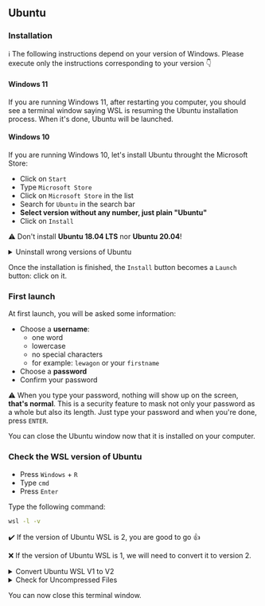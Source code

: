 ## Ubuntu

### Installation

:information_source: The following instructions depend on your version of Windows. Please execute only the instructions corresponding to your version :point_down:

#### Windows 11

If you are running Windows 11, after restarting you computer, you should see a terminal window saying WSL is resuming the Ubuntu installation process. When it's done, Ubuntu will be launched.

#### Windows 10

If you are running Windows 10, let's install Ubuntu throught the Microsoft Store:

- Click on `Start`
- Type  `Microsoft Store`
- Click on `Microsoft Store` in the list
- Search for `Ubuntu` in the search bar
- **Select version without any number, just plain "Ubuntu"**
- Click on `Install`

:warning: Don't install **Ubuntu 18.04 LTS** nor **Ubuntu 20.04**!

<details>
  <summary>Uninstall wrong versions of Ubuntu</summary>

  To uninstall a wrong version of Ubuntu, you just have to go to the Installed Program List of Windows 10:
  - Press `Windows` + `R`
  - Type  `ms-settings:appsfeatures`
  - Press `Enter`

  Find the software to uninstall and click on the uninstall button.
</details>

Once the installation is finished, the `Install` button becomes a `Launch` button: click on it.

### First launch

At first launch, you will be asked some information:
- Choose a **username**:
    - one word
    - lowercase
    - no special characters
    - for example: `lewagon` or your `firstname`
- Choose a **password**
- Confirm your password

:warning: When you type your password, nothing will show up on the screen, **that's normal**. This is a security feature to mask not only your password as a whole but also its length. Just type your password and when you're done, press `ENTER`.

You can close the Ubuntu window now that it is installed on your computer.

### Check the WSL version of Ubuntu

- Press `Windows` + `R`
- Type  `cmd`
- Press `Enter`

Type the following command:

```bash
wsl -l -v
```

:heavy_check_mark: If the version of Ubuntu WSL is 2, you are good to go :+1:

:x: If the version of Ubuntu WSL is 1, we will need to convert it to version 2.

<details>
  <summary>Convert Ubuntu WSL V1 to V2</summary>

  In the Command Prompt window, type:

  ```bash
  wsl --set-version Ubuntu 2
  ```

  :heavy_check_mark: After a few seconds, you should get the following message: `The conversion is complete`.

  :x: If it does not work, we need to be sure that Ubuntu files are not compressed.
</details>

<details>
  <summary>Check for Uncompressed Files</summary>

  - Press `Windows` + `R`
  - Type  `%localappdata%\Packages`
  - Press `Enter`
  - Open the folder named `CanonicalGroupLimited.UbuntuonWindows...`
  - Right Click on the `LocalState` folder
  - Click on `Properties`
  - Click on `Advanced`
  - Make sure that the option `Compress content` is **not** ticked, then click on `Ok`.

  Apply changes to this folder only and try to convert the Ubuntu WSL version again.

  :x: If the conversion still does not work, please **contact a teacher**.
</details>

You can now close this terminal window.
